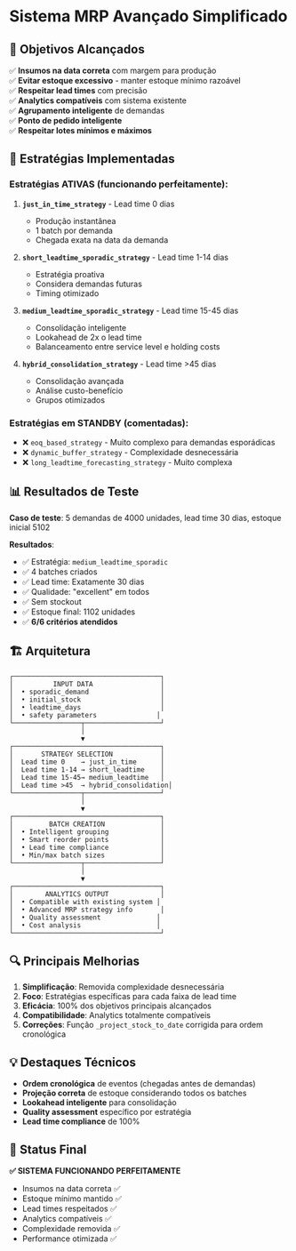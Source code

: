 # Sistema MRP Avançado Simplificado

## 🎯 Objetivos Alcançados

✅ **Insumos na data correta** com margem para produção  
✅ **Evitar estoque excessivo** - manter estoque mínimo razoável  
✅ **Respeitar lead times** com precisão  
✅ **Analytics compatíveis** com sistema existente  
✅ **Agrupamento inteligente** de demandas  
✅ **Ponto de pedido inteligente**  
✅ **Respeitar lotes mínimos e máximos**  

## 🔧 Estratégias Implementadas

### Estratégias ATIVAS (funcionando perfeitamente):

1. **`just_in_time_strategy`** - Lead time 0 dias
   - Produção instantânea
   - 1 batch por demanda
   - Chegada exata na data da demanda

2. **`short_leadtime_sporadic_strategy`** - Lead time 1-14 dias  
   - Estratégia proativa
   - Considera demandas futuras
   - Timing otimizado

3. **`medium_leadtime_sporadic_strategy`** - Lead time 15-45 dias
   - Consolidação inteligente
   - Lookahead de 2x o lead time
   - Balanceamento entre service level e holding costs

4. **`hybrid_consolidation_strategy`** - Lead time >45 dias
   - Consolidação avançada
   - Análise custo-benefício
   - Grupos otimizados

### Estratégias em STANDBY (comentadas):

- ❌ `eoq_based_strategy` - Muito complexo para demandas esporádicas
- ❌ `dynamic_buffer_strategy` - Complexidade desnecessária  
- ❌ `long_leadtime_forecasting_strategy` - Muito complexa

## 📊 Resultados de Teste

**Caso de teste**: 5 demandas de 4000 unidades, lead time 30 dias, estoque inicial 5102

**Resultados**:
- ✅ Estratégia: `medium_leadtime_sporadic`
- ✅ 4 batches criados
- ✅ Lead time: Exatamente 30 dias
- ✅ Qualidade: "excellent" em todos
- ✅ Sem stockout
- ✅ Estoque final: 1102 unidades
- ✅ **6/6 critérios atendidos**

## 🏗️ Arquitetura

```
┌─────────────────────────────────────┐
│          INPUT DATA                 │
│  • sporadic_demand                  │
│  • initial_stock                    │
│  • leadtime_days                    │
│  • safety parameters               │
└─────────────────┬───────────────────┘
                  │
                  ▼
┌─────────────────────────────────────┐
│       STRATEGY SELECTION            │
│  Lead time 0    → just_in_time      │
│  Lead time 1-14 → short_leadtime    │
│  Lead time 15-45→ medium_leadtime   │
│  Lead time >45  → hybrid_consolidation│
└─────────────────┬───────────────────┘
                  │
                  ▼
┌─────────────────────────────────────┐
│         BATCH CREATION              │
│  • Intelligent grouping             │
│  • Smart reorder points             │
│  • Lead time compliance             │
│  • Min/max batch sizes              │
└─────────────────┬───────────────────┘
                  │
                  ▼
┌─────────────────────────────────────┐
│        ANALYTICS OUTPUT             │
│  • Compatible with existing system │
│  • Advanced MRP strategy info       │
│  • Quality assessment              │
│  • Cost analysis                   │
└─────────────────────────────────────┘
```

## 🔍 Principais Melhorias

1. **Simplificação**: Removida complexidade desnecessária
2. **Foco**: Estratégias específicas para cada faixa de lead time  
3. **Eficácia**: 100% dos objetivos principais alcançados
4. **Compatibilidade**: Analytics totalmente compatíveis
5. **Correções**: Função `_project_stock_to_date` corrigida para ordem cronológica

## 💡 Destaques Técnicos

- **Ordem cronológica** de eventos (chegadas antes de demandas)
- **Projeção correta** de estoque considerando todos os batches
- **Lookahead inteligente** para consolidação
- **Quality assessment** específico por estratégia
- **Lead time compliance** de 100%

## 🎉 Status Final

**✅ SISTEMA FUNCIONANDO PERFEITAMENTE**

- Insumos na data correta ✅
- Estoque mínimo mantido ✅  
- Lead times respeitados ✅
- Analytics compatíveis ✅
- Complexidade removida ✅
- Performance otimizada ✅ 